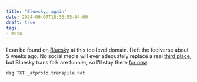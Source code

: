 ```yaml
---
title: "Bluesky, again"
date: 2024-09-07T18:36:55-04:00
draft: true
tags:
- meta
---
```


I can be found on [Bluesky](https://bsky.app/profile/transpile.net) at this top level domain. I left the fediverse about 5 weeks ago. No social media will ever adequately replace a real [third place](https://en.wikipedia.org/wiki/Third_place), but Bluesky trans folk are funnier, so I'll stay there [for now](https://www.youtube.com/watch?v=C22aYdIg408).

`dig TXT _atproto.transpile.net`
